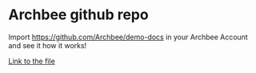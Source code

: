 # Archbee github repo

Import <https://github.com/Archbee/demo-docs> in your Archbee Account and see it how it works!


[Link to the file](./petstore-2.0.yaml)
